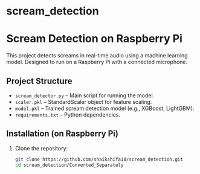 # scream_detection
# Scream Detection on Raspberry Pi

This project detects screams in real-time audio using a machine learning model. Designed to run on a Raspberry Pi with a connected microphone.

## Project Structure

- `scream_detector.py` – Main script for running the model.
- `scaler.pkl` – StandardScaler object for feature scaling.
- `model.pkl` – Trained scream detection model (e.g., XGBoost, LightGBM).
- `requirements.txt` – Python dependencies.

## Installation (on Raspberry Pi)

1. Clone the repository:
   ```bash
   git clone https://github.com/shaikshifa18/scream_detection.git
   cd scream_detection/Converted_Separately
